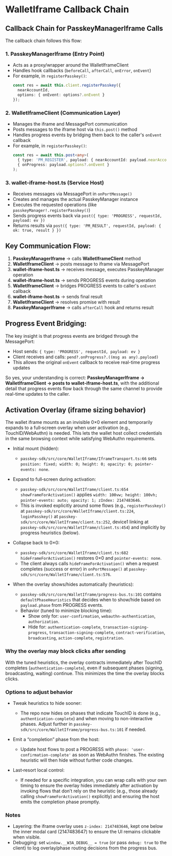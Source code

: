 # WalletIframe Callback Chain

## Callback Chain for PasskeyManagerIframe Calls

The callback chain follows this flow:

### 1. **PasskeyManagerIframe** (Entry Point)
- Acts as a proxy/wrapper around the WalletIframeClient
- Handles hook callbacks (`beforeCall`, `afterCall`, `onError`, `onEvent`)
- For example, in `registerPasskey()`:
  ```typescript
  const res = await this.client.registerPasskey({
    nearAccountId,
    options: { onEvent: options?.onEvent }
  });
  ```

### 2. **WalletIframeClient** (Communication Layer)
- Manages the iframe and MessagePort communication
- Posts messages to the iframe host via `this.post()` method
- Handles progress events by bridging them back to the caller's `onEvent` callback
- For example, in `registerPasskey()`:
  ```typescript
  const res = await this.post<any>(
    { type: 'PM_REGISTER', payload: { nearAccountId: payload.nearAccountId, options: safeOptions } },
    { onProgress: payload.options?.onEvent }
  );
  ```

### 3. **wallet-iframe-host.ts** (Service Host)
- Receives messages via MessagePort in `onPortMessage()`
- Creates and manages the actual PasskeyManager instance
- Executes the requested operations (like `passkeyManager!.registerPasskey()`)
- Sends progress events back via `post({ type: 'PROGRESS', requestId, payload: ev })`
- Returns results via `post({ type: 'PM_RESULT', requestId, payload: { ok: true, result } })`

## Key Communication Flow:

1. **PasskeyManagerIframe** → calls **WalletIframeClient** method
2. **WalletIframeClient** → posts message to iframe via MessagePort
3. **wallet-iframe-host.ts** → receives message, executes PasskeyManager operation
4. **wallet-iframe-host.ts** → sends PROGRESS events during operation
5. **WalletIframeClient** → bridges PROGRESS events to caller's `onEvent` callback
6. **wallet-iframe-host.ts** → sends final result
7. **WalletIframeClient** → resolves promise with result
8. **PasskeyManagerIframe** → calls `afterCall` hook and returns result

## Progress Event Bridging:

The key insight is that progress events are bridged through the MessagePort:
- Host sends: `{ type: 'PROGRESS', requestId, payload: ev }`
- Client receives and calls: `pend?.onProgress?.((msg as any).payload)`
- This allows the original `onEvent` callback to receive real-time progress updates

So yes, your understanding is correct: **PasskeyManagerIframe → WalletIframeClient → posts to wallet-iframe-host.ts**, with the additional detail that progress events flow back through the same channel to provide real-time updates to the caller.

## Activation Overlay (iframe sizing behavior)

The wallet iframe mounts as an invisible 0×0 element and temporarily expands to a full‑screen overlay when user activation (e.g., TouchID/WebAuthn) is needed. This lets the wallet host collect credentials in the same browsing context while satisfying WebAuthn requirements.

- Initial mount (hidden):
  - `passkey-sdk/src/core/WalletIframe/IframeTransport.ts:66` sets `position: fixed; width: 0; height: 0; opacity: 0; pointer-events: none`.

- Expand to full‑screen during activation:
  - `passkey-sdk/src/core/WalletIframe/client.ts:654` `showFrameForActivation()` applies `width: 100vw; height: 100vh; pointer-events: auto; opacity: 1; zIndex: 2147483646`.
  - This is invoked explicitly around some flows (e.g., `registerPasskey()` at `passkey-sdk/src/core/WalletIframe/client.ts:224`, `loginPasskey()` at `passkey-sdk/src/core/WalletIframe/client.ts:252`, device1 linking at `passkey-sdk/src/core/WalletIframe/client.ts:454`) and implicitly by progress heuristics (below).

- Collapse back to 0×0:
  - `passkey-sdk/src/core/WalletIframe/client.ts:682` `hideFrameForActivation()` restores 0×0 and `pointer-events: none`.
  - The client always calls `hideFrameForActivation()` when a request completes (success or error) in `onPortMessage()` at `passkey-sdk/src/core/WalletIframe/client.ts:576`.

- When the overlay shows/hides automatically (heuristics):
  - `passkey-sdk/src/core/WalletIframe/progress-bus.ts:101` contains `defaultPhaseHeuristics` that decides when to show/hide based on `payload.phase` from PROGRESS events.
  - Behavior (tuned to minimize blocking time):
    - Show only for: `user-confirmation`, `webauthn-authentication`, `authorization`.
    - Hide for: `authentication-complete`, `transaction-signing-progress`, `transaction-signing-complete`, `contract-verification`, `broadcasting`, `action-complete`, `registration`.

### Why the overlay may block clicks after sending

With the tuned heuristics, the overlay contracts immediately after TouchID completes (`authentication-complete`), even if subsequent phases (signing, broadcasting, waiting) continue. This minimizes the time the overlay blocks clicks.

### Options to adjust behavior

- Tweak heuristics to hide sooner:
  - The repo now hides on phases that indicate TouchID is done (e.g., `authentication-complete`) and when moving to non-interactive phases. Adjust further in `passkey-sdk/src/core/WalletIframe/progress-bus.ts:101` if needed.

- Emit a “completion” phase from the host:
  - Update host flows to post a PROGRESS with `phase: 'user-confirmation-complete'` as soon as WebAuthn finishes. The existing heuristic will then hide without further code changes.

- Last‑resort local control:
  - If needed for a specific integration, you can wrap calls with your own timing to ensure the overlay hides immediately after activation by invoking flows that don’t rely on the heuristic (e.g., those already calling `showFrameForActivation()` explicitly) and ensuring the host emits the completion phase promptly.

### Notes

- Layering: the iframe overlay uses `z-index: 2147483646`, kept one below the inner modal card (2147483647) to ensure the UI remains clickable when visible.
- Debugging: set `window.__W3A_DEBUG__ = true` (or pass `debug: true` to the client) to log overlay/phase routing decisions from the progress bus.
